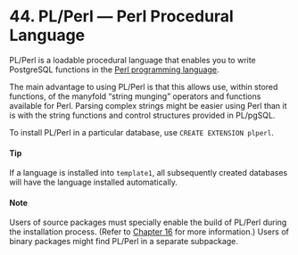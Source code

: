 # 44. PL/Perl — Perl Procedural Language

PL/Perl is a loadable procedural language that enables you to write PostgreSQL functions in the [Perl programming language](https://www.perl.org/).

The main advantage to using PL/Perl is that this allows use, within stored functions, of the manyfold “string munging” operators and functions available for Perl. Parsing complex strings might be easier using Perl than it is with the string functions and control structures provided in PL/pgSQL.

To install PL/Perl in a particular database, use `CREATE EXTENSION plperl`.

#### Tip

If a language is installed into `template1`, all subsequently created databases will have the language installed automatically.

#### Note

Users of source packages must specially enable the build of PL/Perl during the installation process. \(Refer to [Chapter 16](https://www.postgresql.org/docs/13/installation.html) for more information.\) Users of binary packages might find PL/Perl in a separate subpackage.

